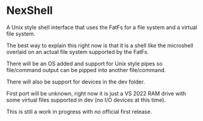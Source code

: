 # NexShell
A Unix style shell interface that uses the FatFs for a file system and a virtual file system.

The best way to explain this right now is that it is a shell like the microshell overlaid on an actual file system supported by the FatFs.

There will be an OS added and support for Unix style pipes so file/command output can be pipped into another file/command.

There will also be support for devices in the dev folder.

First port will be unknown, right now it is just a VS 2022 RAM drive with some virtual files supported in dev (no I/O devices at this time).

This is still a work in progress with no official first release.
